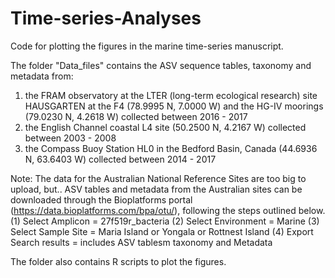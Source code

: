 # Time-series-Analyses
Code for plotting the figures in the marine time-series manuscript.

The folder "Data_files" contains the ASV sequence tables, taxonomy and metadata from:

1. the FRAM observatory at the LTER (long-term ecological research) site HAUSGARTEN at the F4 (78.9995 N, 7.0000 W) and the HG-IV moorings (79.0230 N, 4.2618 W) collected between 2016 - 2017
2. the English Channel coastal L4 site (50.2500 N, 4.2167 W) collected between 2003 - 2008
3. the Compass Buoy Station HL0 in the Bedford Basin, Canada (44.6936 N, 63.6403 W) collected between 2014 - 2017

Note: The data for the Australian National Reference Sites are too big to upload, but..
ASV tables and metadata from the Australian sites can be downloaded through the Bioplatforms portal (https://data.bioplatforms.com/bpa/otu/), following the steps outlined below. (1) Select Amplicon = 27f519r_bacteria (2) Select Environment = Marine (3) Select Sample Site = Maria Island or Yongala or Rottnest Island (4) Export Search results = includes ASV tablesm taxonomy and Metadata

The folder also contains R scripts to plot the figures. 


